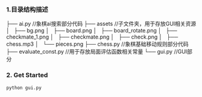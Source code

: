 ### 1.目录结构描述

├── ai.py 									//象棋ai搜索部分代码
├── assets								  //子文件夹，用于存放GUI相关资源
│   ├── bg.png
│   ├── board.png
│   ├── board_rotate.png
│   ├── checkmate_1.png
│   ├── checkmate.png
│   ├── check.png
│   ├── chess.mp3
│   └── pieces.png
├── chess.py							   //象棋基础移动规则部分代码
├── evaluate_const.py			  //用于存放局面评估函数相关常量
└── gui.py								//GUI部分

### 2. Get Started

```shell
python gui.py
```

